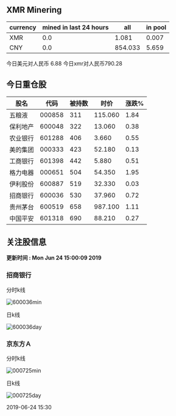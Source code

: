 ## XMR Minering

|currency|mined in last 24 hours|all|in pool|
|---|---|---|---|
|XMR|0.0|1.081|0.007|
|CNY|0.0|854.033|5.659|

今日美元对人民币 6.88	今日xmr对人民币790.28


## 今日重仓股 

|股名|代码|被持数|时价|涨跌%|
|---|---|---|---|---|
|五粮液|000858|311|115.060|1.84|
|保利地产|600048|322|13.060|0.38|
|农业银行|601288|406|3.660|0.55|
|美的集团|000333|423|52.180|0.13|
|工商银行|601398|442|5.880|0.51|
|格力电器|000651|504|54.350|1.95|
|伊利股份|600887|519|32.330|0.03|
|招商银行|600036|530|37.960|0.72|
|贵州茅台|600519|658|987.100|1.11|
|中国平安|601318|690|88.210|0.27|

## 关注股信息
**更新时间 : Mon Jun 24 15:00:09 2019**
### 招商银行 
分时k线

![600036min](http://image.sinajs.cn/newchart/min/n/sh600036.gif)

日k线

![600036day](http://image.sinajs.cn/newchart/daily/n/sh600036.gif)

### 京东方Ａ 
分时k线

![000725min](http://image.sinajs.cn/newchart/min/n/sz000725.gif)

日k线

![000725day](http://image.sinajs.cn/newchart/daily/n/sz000725.gif)

2019-06-24 15:30